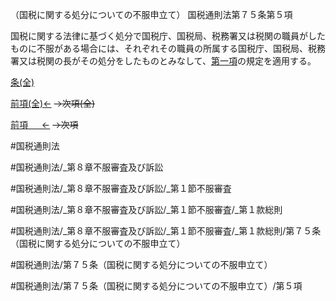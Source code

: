 （国税に関する処分についての不服申立て）
国税通則法第７５条第５項

国税に関する法律に基づく処分で国税庁、国税局、税務署又は税関の職員がしたものに不服がある場合には、それぞれその職員の所属する国税庁、国税局、税務署又は税関の長がその処分をしたものとみなして、[第一項](国税通則法＿＿＿＿＿第７５条第１項)の規定を適用する。

[条(全)](国税通則法＿＿＿＿＿第７５条_.md)

[前項(全)←](国税通則法＿＿＿＿＿第７５条第４項_.md)  ~~→次項(全)~~

[前項 　 ←](国税通則法＿＿＿＿＿第７５条第４項.md)  ~~→次項~~



#国税通則法

#国税通則法/_第８章不服審査及び訴訟

#国税通則法/_第８章不服審査及び訴訟/_第１節不服審査

#国税通則法/_第８章不服審査及び訴訟/_第１節不服審査/_第１款総則

#国税通則法/_第８章不服審査及び訴訟/_第１節不服審査/_第１款総則/第７５条（国税に関する処分についての不服申立て）

#国税通則法/第７５条（国税に関する処分についての不服申立て）

#国税通則法/第７５条（国税に関する処分についての不服申立て）/第５項

